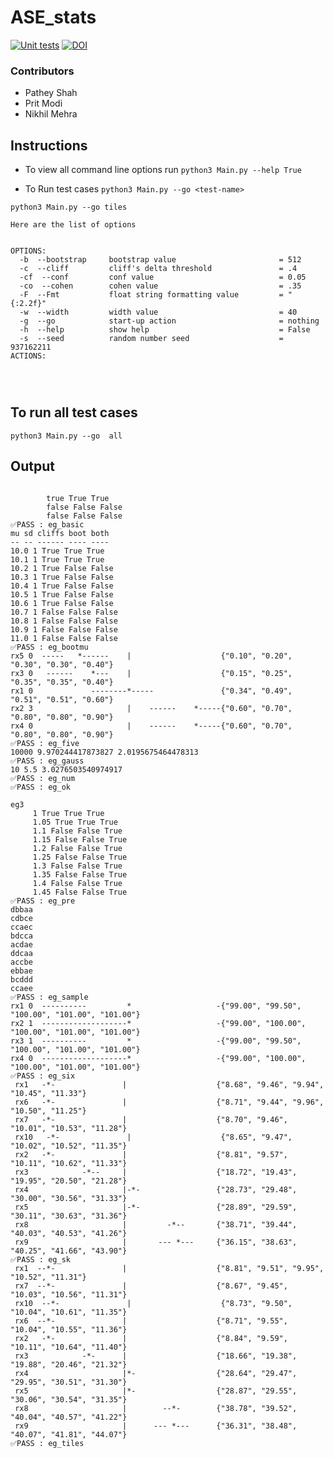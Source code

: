 # ASE_stats

[![Unit tests](https://github.com/Pathey70/ASE_stats/actions/workflows/unit-tests.yml/badge.svg)](https://github.com/Pathey70/ASE_stats/actions/workflows/unit-tests.yml)
[![DOI](https://zenodo.org/badge/613491565.svg)](https://zenodo.org/badge/latestdoi/613491565)


### Contributors

- Pathey Shah
- Prit Modi
- Nikhil Mehra


## Instructions


- To view all command line options run 
    ```python3 Main.py --help True ```

- To Run test cases 
    ```python3 Main.py --go <test-name>```

```python3 Main.py --go tiles```
 

```
Here are the list of options

  
OPTIONS:
  -b  --bootstrap     bootstrap value                       = 512
  -c  --cliff         cliff's delta threshold               = .4
  -cf  --conf         conf value                            = 0.05
  -co  --cohen        cohen value                           = .35
  -F  --Fmt           float string formatting value         = "{:2.2f}"
  -w  --width         width value                           = 40
  -g  --go            start-up action                       = nothing
  -h  --help          show help                             = False
  -s  --seed          random number seed                    = 937162211
ACTIONS:


  

```

## To run all test cases

```python3 Main.py --go  all ```

## Output

```

		true True True
		false False False
		false False False
✅PASS : eg_basic
mu sd cliffs boot both
-- -- ------ ---- ----
10.0 1 True True True
10.1 1 True True True
10.2 1 True False False
10.3 1 True False False
10.4 1 True False False
10.5 1 True False False
10.6 1 True False False
10.7 1 False False False
10.8 1 False False False
10.9 1 False False False
11.0 1 False False False
✅PASS : eg_bootmu
rx5 0  -----   *------    |                    {"0.10", "0.20", "0.30", "0.30", "0.40"}
rx3 0   ------    *---    |                    {"0.15", "0.25", "0.35", "0.35", "0.40"}
rx1 0             --------*-----               {"0.34", "0.49", "0.51", "0.51", "0.60"}
rx2 3                     |    ------    *-----{"0.60", "0.70", "0.80", "0.80", "0.90"}
rx4 0                     |    ------    *-----{"0.60", "0.70", "0.80", "0.80", "0.90"}
✅PASS : eg_five
10000 9.970244417873827 2.0195675464478313
✅PASS : eg_gauss
10 5.5 3.0276503540974917
✅PASS : eg_num
✅PASS : eg_ok

eg3
	 1 True True True
	 1.05 True True True
	 1.1 False False True
	 1.15 False False True
	 1.2 False False True
	 1.25 False False True
	 1.3 False False True
	 1.35 False False True
	 1.4 False False True
	 1.45 False False True
✅PASS : eg_pre
dbbaa
cdbce
ccaec
bdcca
acdae
ddcaa
accbe
ebbae
bcddd
ccaee
✅PASS : eg_sample
rx1 0  ----------         *                   -{"99.00", "99.50", "100.00", "101.00", "101.00"}
rx2 1  -------------------*                   -{"99.00", "100.00", "100.00", "101.00", "101.00"}
rx3 1  ----------         *                   -{"99.00", "99.50", "100.00", "101.00", "101.00"}
rx4 0  -------------------*                   -{"99.00", "100.00", "100.00", "101.00", "101.00"}
✅PASS : eg_six
 rx1   -*-               |                    {"8.68", "9.46", "9.94", "10.45", "11.33"}
 rx6   -*-               |                    {"8.71", "9.44", "9.96", "10.50", "11.25"}
 rx7   -*-               |                    {"8.70", "9.46", "10.01", "10.53", "11.28"}
 rx10   -*-               |                    {"8.65", "9.47", "10.02", "10.52", "11.35"}
 rx2   -*-               |                    {"8.81", "9.57", "10.11", "10.62", "11.33"}
 rx3            -*--     |                    {"18.72", "19.43", "19.95", "20.50", "21.28"}
 rx4                     |-*-                 {"28.73", "29.48", "30.00", "30.56", "31.33"}
 rx5                     |-*-                 {"28.89", "29.59", "30.11", "30.63", "31.36"}
 rx8                     |         -*--       {"38.71", "39.44", "40.03", "40.53", "41.26"}
 rx9                     |       --- *---     {"36.15", "38.63", "40.25", "41.66", "43.90"}
✅PASS : eg_sk
 rx1  --*-               |                    {"8.81", "9.51", "9.95", "10.52", "11.31"}
 rx7  --*-               |                    {"8.67", "9.45", "10.03", "10.56", "11.31"}
 rx10  --*-               |                    {"8.73", "9.50", "10.04", "10.61", "11.35"}
 rx6  --*-               |                    {"8.71", "9.55", "10.04", "10.55", "11.36"}
 rx2   -*-               |                    {"8.84", "9.59", "10.11", "10.64", "11.40"}
 rx3            -*-      |                    {"18.66", "19.38", "19.88", "20.46", "21.32"}
 rx4                     |*-                  {"28.64", "29.47", "29.95", "30.51", "31.30"}
 rx5                     |*-                  {"28.87", "29.55", "30.06", "30.54", "31.35"}
 rx8                     |        --*-        {"38.78", "39.52", "40.04", "40.57", "41.22"}
 rx9                     |      --- *---      {"36.31", "38.48", "40.07", "41.81", "44.07"}
✅PASS : eg_tiles

```
